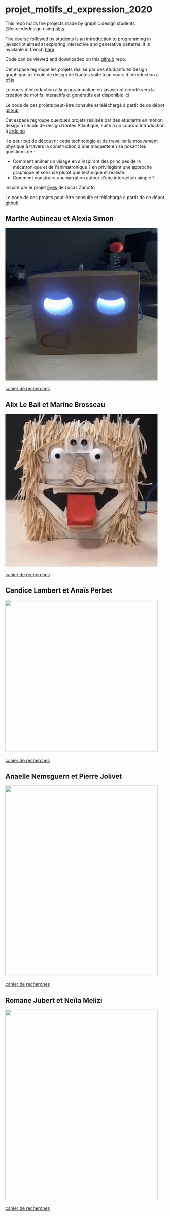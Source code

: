 # projet_motifs_d_expression_2020



This repo holds the projects made by graphic design students @lecolededesign using [p5js](https://p5js.org/).

The course followed by students is an introduction to programming in javascript aimed at exploring interactive and generative patterns. It is available in french [here](https://github.com/b2renger/p5js-designing-interactive-patterns)

Code can be viewed and downloaded on this [github](https://github.com/AtelierNum/projet_generative-patterns_2019) repo.


Cet espace regroupe les projets réalisé par des étudiants en design graphique à l'école de design de Nantes suite à un cours d'introduction à [p5js](https://p5js.org/)

Le cours d'introduction à la programmation en javascript orienté vers la création de motifs interactifs et génératifs est disponible [ici](https://github.com/b2renger/p5js-designing-interactive-patterns)

Le code de ces projets peut-être consulté et téléchargé à partir de ce dépot [github](https://github.com/AtelierNum/projet_generative-patterns_2019)

Cet espace regroupe quelques projets réalisés par des étudiants en motion design à l'école de design Nantes Atlantique, suite à un cours d'introduction à [arduino](https://www.arduino.cc/)

Il a pour but de découvrir cette technologie et de travailler le mouvement physique à travers la construction d'une maquette en se posant les questions de : 
- Comment animer un visage en s'inspirant des principes de la mécatronique et de l'animatronique ? en privilégiant une approche graphique et sensible plutôt que technique et réaliste.
- Comment construire une narration autour d'une interaction simple ?

Inspiré par le projet [Eyes](https://www.lucaszanotto.com/portfolio/eyes) de Lucas Zanotto

Le code de ces projets peut-être consulté et téléchargé à partir de ce dépot [github](https://github.com/AtelierNum/projet_motifs_d_expression_2020)

## Marthe Aubineau et Alexia Simon

<img src="Marthe_et_Alexia/gif.gif" width="480" height="480" />

[cahier de recherches](https://www.lescahiersdudesign.fr/arduino-marthe-alexia)

## Alix Le Bail et Marine Brosseau

<img src="Alix_et_Marine/gif.gif" width="480" height="480" />

[cahier de recherches](https://www.lescahiersdudesign.fr/arduino-marine-alix)


## Candice Lambert et Anaïs Perbet

<img src="Candice_et_Anais/gif.gif" width="480" height="480" />

[cahier de recherches](https://www.lescahiersdudesign.fr/arduino-lambert-perbet)


## Anaelle Nemsguern et Pierre Jolivet

<img src="Anaelle_et_Pierre/gif.gif" width="480" height="600" />

[cahier de recherches](https://github.com/AtelierNum/projet_motifs_d_expression_2020/Anaelle_et_Pierre/cahier_de_recherches.pdf)


## Romane Jubert et Neïla Melizi

<img src="Romane_et_Neila/gif.gif" width="480" height="600" />

[cahier de recherches](https://github.com/AtelierNum/projet_motifs_d_expression_2020/Romane_et_Neila/cahier_de_recherches.pdf)



